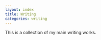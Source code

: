```yaml
---
layout: index
title: Writing
categories: writing
---
```


This is a collection of my main writing works.